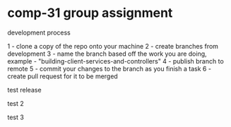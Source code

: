 # comp-31 group assignment

development process

1 - clone a copy of the repo onto your machine
2 - create branches from development 
3 - name the branch based off the work you are doing, example - "building-client-services-and-controllers"
4 - publish branch to remote
5 - commit your changes to the branch as you finish a task
6 - create pull request for it to be merged


test release

test 2

test 3
